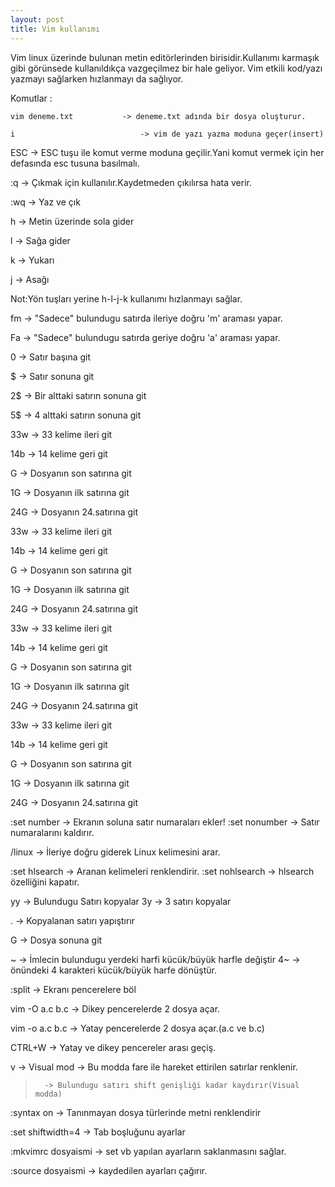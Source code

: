 ```yaml
---
layout: post
title: Vim kullanımı
---
```


Vim linux üzerinde bulunan metin editörlerinden birisidir.Kullanımı karmaşık gibi görünsede kullanıldıkça vazgeçilmez bir hale geliyor.
Vim etkili kod/yazı yazmayı sağlarken hızlanmayı da sağlıyor.

Komutlar :


    vim deneme.txt 	         -> deneme.txt adında bir dosya oluşturur.

    i                            -> vim de yazı yazma moduna geçer(insert)

ESC 		-> ESC tuşu ile komut verme moduna geçilir.Yani komut vermek
		   için her defasında esc tusuna basılmalı.

:q 		-> Çıkmak için kullanılır.Kaydetmeden çıkılırsa hata verir.

:wq 		-> Yaz ve çık

h 		-> Metin üzerinde sola gider

l 	       	-> Sağa gider

k 		-> Yukarı

j 		-> Asağı

Not:Yön tuşları yerine h-l-j-k kullanımı hızlanmayı sağlar.

fm 		-> "Sadece" bulundugu satırda ileriye doğru  'm' araması yapar.

Fa 		-> "Sadece" bulundugu satırda geriye doğru  'a' araması yapar.

0 		-> Satır başına git

$ 		-> Satır sonuna git

2$ 		-> Bir alttaki satırın sonuna git

5$ 	        -> 4 alttaki satırın sonuna git

33w 		-> 33 kelime ileri git

14b 		-> 14 kelime geri git

G 		-> Dosyanın son satırına git

1G 		-> Dosyanın ilk satırına git

24G 		-> Dosyanın 24.satırına git

33w 		-> 33 kelime ileri git

14b 		-> 14 kelime geri git

G 		-> Dosyanın son satırına git

1G 		-> Dosyanın ilk satırına git

24G 		-> Dosyanın 24.satırına git

33w 		-> 33 kelime ileri git

14b 		-> 14 kelime geri git

G 		-> Dosyanın son satırına git

1G 		-> Dosyanın ilk satırına git

24G 		-> Dosyanın 24.satırına git

33w 		-> 33 kelime ileri git

14b 		-> 14 kelime geri git

G 		-> Dosyanın son satırına git

1G 		-> Dosyanın ilk satırına git

24G 		-> Dosyanın 24.satırına git

:set number 	-> Ekranın soluna satır numaraları ekler!
:set nonumber 	-> Satır numaralarını kaldırır.

/linux 		-> İleriye doğru giderek Linux kelimesini arar.

:set hlsearch 	-> Aranan kelimeleri renklendirir.
:set nohlsearch -> hlsearch özelliğini kapatır.

yy 		-> Bulundugu Satırı kopyalar
3y 		-> 3 satırı kopyalar

. 		-> Kopyalanan satırı yapıştırır

G 		-> Dosya sonuna git

~ 		-> İmlecin bulundugu yerdeki harfi kücük/büyük harfle değiştir
4~ 		-> önündeki 4 karakteri kücük/büyük harfe dönüştür.

:split 	        -> Ekranı pencerelere böl

vim -O a.c b.c  -> Dikey pencerelerde 2 dosya açar.

vim -o a.c b.c  -> Yatay pencerelerde 2 dosya açar.(a.c ve b.c)

CTRL+W 		-> Yatay ve dikey pencereler arası geçiş.

v 		-> Visual mod
		-> Bu modda fare ile hareket ettirilen satırlar renklenir.

> 		-> Bulundugu satırı shift genişliği kadar kaydırır(Visual modda)

:syntax on 	-> Tanınmayan dosya türlerinde metni renklendirir

:set shiftwidth=4 	-> Tab boşluğunu ayarlar

:mkvimrc dosyaismi 	-> set vb yapılan ayarların saklanmasını sağlar.

:source dosyaismi 	-> kaydedilen ayarları çağırır.

						






